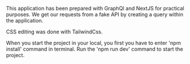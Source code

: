 This application has been prepared with GraphQl and NextJS for practical purposes. We get our requests from a fake API by creating a query within the application.

CSS editing was done with TailwindCss.

When you start the project in your local, you first you have to enter 'npm install' command in terminal. Run the 'npm run dev' command to start the project.
